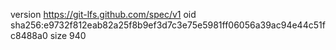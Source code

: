 version https://git-lfs.github.com/spec/v1
oid sha256:e9732f812eab82a25f8b9ef3d7c3e75e5981ff06056a39ac94e44c51fc8488a0
size 940
